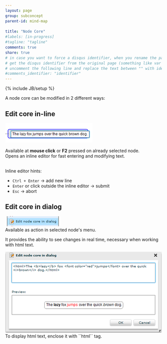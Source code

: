 ```yaml
---
layout: page
group: subconcept
parent-id: mind-map

title: "Node Core"
#labels: [in-progress]
#tagline: "tagline"
comments: true
share: true
# in case you want to force a disqus identifier, when you rename the page
# get the disqus identifier from the original page (something like var disqus_identifier = 'ident';),
# uncomment the following line and replace the text between "" with ident
#comments_identifier: "identifier"
---
```


{% include JB/setup %}

A node core can be modified in 2 different ways:

## Edit core in-line

<img class="img-thumbnail center-block pull-right" src="mm_node_core1.png"/>

<div markdown="1" class="clearfix">

Available at **mouse click** or **F2** pressed on already selected node. <br>
Opens an inline editor for fast entering and modifying text.
</div>

<br>

<div markdown="1" class="alert alert-info">
Inline editor hints:

* ``Ctrl + Enter`` -> add new line 
* ``Enter`` or click outside the inline editor -> submit 
* ``Esc`` -> abort

</div>

## Edit core in dialog

<img class="img-thumbnail center-block pull-right" src="mm_node_core3.png"/>

<div markdown="1" class="clearfix">
Available as action in selected node's menu.

It provides the ability to see changes in real time, necessary when working with html text.
</div>
<img class="img-thumbnail center-block " src="mm_node_core2.png"/>

<div class="alert alert-info" markdown="1">
To display html text, enclose it with ``html`` tag.
</div>